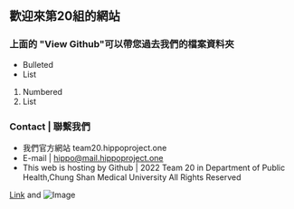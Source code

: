 ## 歡迎來第20組的網站

### 上面的 "View Github"可以帶您過去我們的檔案資料夾



- Bulleted
- List

1. Numbered
2. List

### Contact | 聯繫我們
- 我們官方網站 team20.hippoproject.one
- E-mail | hippo@mail.hippoproject.one
- This web is hosting by Github | 2022 Team 20 in Department of Public Health,Chung Shan Medical University All Rights Reserved

[Link](url) and ![Image](src)
```



